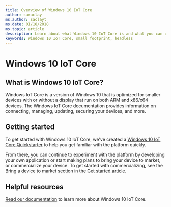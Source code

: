```yaml
---
title: Overview of Windows 10 IoT Core
author: saraclay
ms.author: saclayt
ms.date: 01/18/2018
ms.topic: article
description: Learn about what Windows 10 IoT Core is and what you can do with it.
keywords: Windows 10 IoT Core, small footprint, headless 
---
```


# Windows 10 IoT Core

## What is Windows 10 IoT Core?
Windows IoT Core is a version of Windows 10 that is optimized for smaller devices with or without a display that run on both ARM and x86/x64 devices. The Windows IoT Core documentation provides information on connecting, managing, updating, securing your devices, and more. 

## Getting started
To get started with Windows 10 IoT Core, we've created a [Windows 10 IoT Core Quickstarter](tutorials/Tutorials.md) to help you get familiar with the platform quickly. 

From there, you can continue to experiment with the platform by developing your own application or start making plans to bring your device to market, or commercialize your device. To get started with commercializing, see the Bring a device to market section in the [Get started article](https://docs.microsoft.com/en-us/windows/iot-core/getstarted).

## Helpful resources
[Read our documentation](https://docs.microsoft.com/en-us/windows/iot-core/) to learn more about Windows 10 IoT Core.


